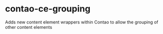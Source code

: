# contao-ce-grouping
Adds new content element wrappers within Contao to allow the grouping of other content elements

